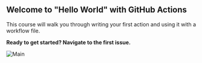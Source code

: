 ## Welcome to "Hello World" with GitHub Actions

This course will walk you through writing your first action and using it with a workflow file. 

**Ready to get started? Navigate to the first issue.**

![Main](https://github.com/atef-aziz-eg/hello-github-actions/actions/workflows/main.yml/badge.svg?branch=main)
